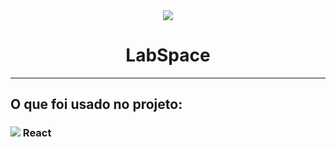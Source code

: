 <div align="center" > <img src="https://img.icons8.com/external-flat-land-kalash/64/000000/external-earth-education-and-science-flat-land-kalash-2.png"/>
 <h1 align="center">LabSpace</h1></div>
 
 <hr/>
 <h2>O que foi usado no projeto:</h2>
 <div>
 
<h3><img src="https://img.icons8.com/external-tal-revivo-color-tal-revivo/24/000000/external-react-a-javascript-library-for-building-user-interfaces-logo-color-tal-revivo.png"/>  React</h3>
</div>
